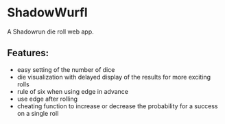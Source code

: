 # ShadowWurfl
A Shadowrun die roll web app. 
## Features:
* easy setting of the number of dice
* die visualization with delayed display of the results for more exciting rolls
* rule of six when using edge in advance
* use edge after rolling
* cheating function to increase or decrease the probability for a success on a single roll
